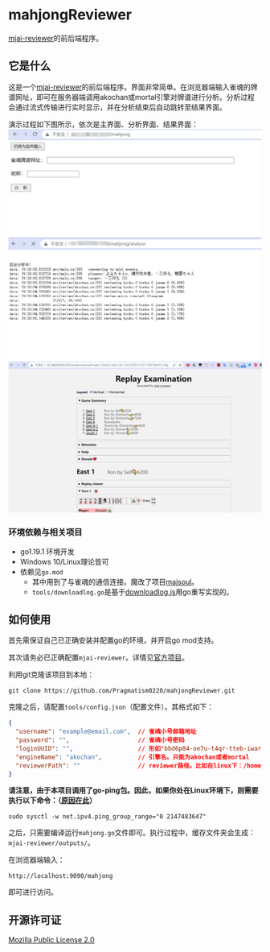 ﻿# mahjongReviewer
[mjai-reviewer](https://github.com/Equim-chan/mjai-reviewer)的前后端程序。

## 它是什么
这是一个[mjai-reviewer](https://github.com/Equim-chan/mjai-reviewer)的前后端程序。界面非常简单。在浏览器端输入雀魂的牌谱网址，即可在服务器端调用akochan或mortal引擎对牌谱进行分析。分析过程会通过流式传输进行实时显示，并在分析结束后自动跳转至结果界面。

演示过程如下图所示，依次是主界面、分析界面、结果界面：
![主界面](/images/mahjong.png)
![分析界面](/images/analyse.png)
![结果界面](/images/result.png)

### 环境依赖与相关项目
* go1.19.1 环境开发
* Windows 10/Linux理论皆可
* 依赖见`go.mod`
  * 其中用到了与雀魂的通信连接。魔改了项目[majsoul](https://github.com/constellation39/majsoul)。
  * `tools/downloadlog.go`是基于[downloadlog.js](https://gist.githubusercontent.com/Equim-chan/875a232a2c1d31181df8b3a8704c3112/raw/a0533ae7a0ab0158ca9ad9771663e94b82b61572/downloadlogs.js)用go重写实现的。

## 如何使用
首先需保证自己已正确安装并配置go的环境，并开启go mod支持。

其次请务必已正确配置`mjai-reviewer`。详情见[官方项目](https://github.com/Equim-chan/mjai-reviewer)。

利用git克隆该项目到本地：
```
git clone https://github.com/Pragmatism0220/mahjongReviewer.git
```
克隆之后，请配置`tools/config.json`（配置文件）。其格式如下：
```json
{
  "username": "example@email.com",  // 雀魂小号邮箱地址
  "password": "",                   // 雀魂小号密码
  "loginUUID": "",                  // 形如"bbd6p84-oe7u-t4qr-tteb-iwar77s63donn"，可以留空，但最好还是填上
  "engineName": "akochan",          // 引擎名。只能为akochan或者mortal
  "reviewerPath": ""                // reviewer路径。比如在linux下：/home/user/some/dir/mjai-reviewer/
}
```
**请注意，由于本项目调用了go-ping包。因此，如果你处在Linux环境下，则需要执行以下命令：（[原因在此](https://github.com/go-ping/ping#linux)）**
```shell
sudo sysctl -w net.ipv4.ping_group_range="0 2147483647"
```
之后，只需要编译运行`mahjong.go`文件即可。执行过程中，缓存文件夹会生成：`mjai-reviewer/outputs/`。

在浏览器端输入：
```
http://localhost:9090/mahjong
```
即可进行访问。

## 开源许可证
[Mozilla Public License 2.0](https://github.com/Pragmatism0220/mahjongReviewer/blob/main/LICENSE)